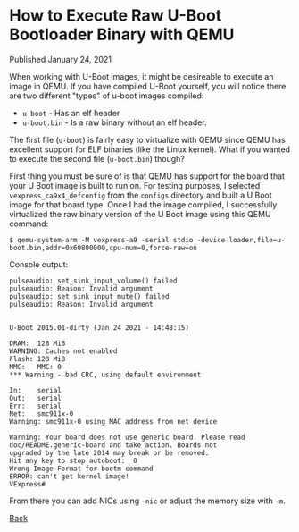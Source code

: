 # How to Execute Raw U-Boot Bootloader Binary with QEMU

Published January 24, 2021

When working with U-Boot images, it might be desireable to execute an image in QEMU.  If you have compiled U-Boot yourself, you will notice there are two different "types" of u-boot images compiled:

* `u-boot` - Has an elf header
* `u-boot.bin` - Is a raw binary without an elf header.

The first file (`u-boot`) is fairly easy to virtualize with QEMU since QEMU has excellent support for ELF binaries (like the Linux kernel). What if you wanted to execute the second file (`u-boot.bin`) though?

First thing you must be sure of is that QEMU has support for the board that your U Boot image is built to run on.  For testing purposes, I selected `vexpress_ca9x4_defconfig` from the `configs` directory and built a U Boot image for that board type. Once I had the image compiled, I successfully virtualized the raw binary version of the U Boot image using this QEMU command:

```
$ qemu-system-arm -M vexpress-a9 -serial stdio -device loader,file=u-boot.bin,addr=0x60800000,cpu-num=0,force-raw=on
```

Console output:

```
pulseaudio: set_sink_input_volume() failed
pulseaudio: Reason: Invalid argument
pulseaudio: set_sink_input_mute() failed
pulseaudio: Reason: Invalid argument


U-Boot 2015.01-dirty (Jan 24 2021 - 14:48:15)

DRAM:  128 MiB
WARNING: Caches not enabled
Flash: 128 MiB
MMC:   MMC: 0
*** Warning - bad CRC, using default environment

In:    serial
Out:   serial
Err:   serial
Net:   smc911x-0
Warning: smc911x-0 using MAC address from net device

Warning: Your board does not use generic board. Please read
doc/README.generic-board and take action. Boards not
upgraded by the late 2014 may break or be removed.
Hit any key to stop autoboot:  0 
Wrong Image Format for bootm command
ERROR: can't get kernel image!
VExpress# 
```

From there you can add NICs using `-nic` or adjust the memory size with `-m`.

[Back](/)